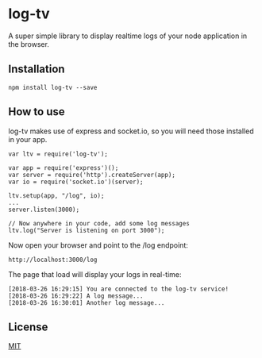 

# log-tv

A super simple library to display realtime logs of your node application in the browser.

## Installation

    npm install log-tv --save

## How to use

log-tv makes use of express and socket.io, so you will need those installed in your app.

    var ltv = require('log-tv');

    var app = require('express')();
    var server = require('http').createServer(app);
    var io = require('socket.io')(server);

    ltv.setup(app, "/log", io);	
    ...
    server.listen(3000);

    // Now anywhere in your code, add some log messages
    ltv.log("Server is listening on port 3000");

Now open your browser and point to the /log endpoint:

    http://localhost:3000/log

The page that load will display your logs in real-time:

    [2018-03-26 16:29:15] You are connected to the log-tv service!
    [2018-03-26 16:29:22] A log message...
    [2018-03-26 16:30:01] Another log message...


## License

[MIT](LICENSE)
